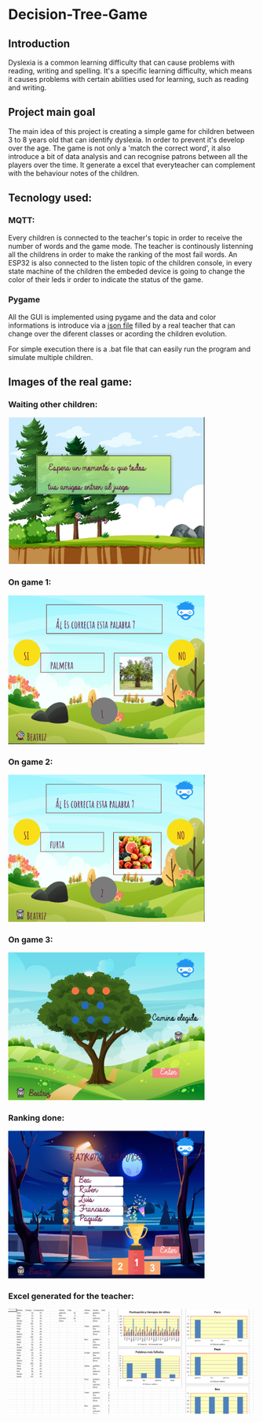 # Decision-Tree-Game

## Introduction
Dyslexia is a common learning difficulty that can cause problems with reading, writing and spelling.
It's a specific learning difficulty, which means it causes problems with certain abilities used for learning, such as reading and writing.
## Project main goal
The main idea of this project is creating a simple game for children between 3 to 8 years old that can identify dyslexia. In order to prevent it's develop over the age. The game is not only a 'match the correct word', it also introduce a bit of data analysis and can recognise patrons between all the players over the time. It generate a excel that everyteacher can complement with the behaviour notes of the children.
## Tecnology used:
### MQTT:
Every children is connected to the teacher's topic in order to receive the number of words and the game mode.
The teacher is continously listenning all the childrens in order to make the ranking of the most fail words.
An ESP32 is also connected to the listen topic of the children console, in every state machine of the children the embeded device is going to change the color of their leds ir order to indicate the status of the game.
### Pygame
All the GUI is implemented using pygame and the data and color informations is introduce via a <a href="https://github.com/RarceD/Decision-Tree-Game/blob/main/Child_Teacher/input.json">json file</a> filled by a real teacher that can change over the diferent classes or acording the children evolution.

For simple execution there is a .bat file that can easily run the program and simulate multiple children.
## Images of the real game:
### Waiting other children: ###
<img src="https://github.com/RarceD/Decision-Tree-Game/blob/main/Documentation/images_readme/waiting_other_children.png" alt="drawing" width="400"/>

### On game 1: ###
<img src="https://github.com/RarceD/Decision-Tree-Game/blob/main/Documentation/images_readme/on_game.png" alt="drawing" width="400"/>

### On game 2:  ###
<img src="https://github.com/RarceD/Decision-Tree-Game/blob/main/Documentation/images_readme/on_game_2.png" alt="drawing" width="400"/>

### On game 3:  ###
<img src="https://github.com/RarceD/Decision-Tree-Game/blob/main/Documentation/images_readme/on_game_3.png" alt="drawing" width="400"/>

### Ranking done: ###
<img src="https://github.com/RarceD/Decision-Tree-Game/blob/main/Documentation/images_readme/end_game.png" alt="drawing" width="400"/>

### Excel generated for the teacher: ###
<img src="https://github.com/RarceD/Decision-Tree-Game/blob/main/Documentation/images_readme/output_excel.png" alt="drawing" width="500"/>
